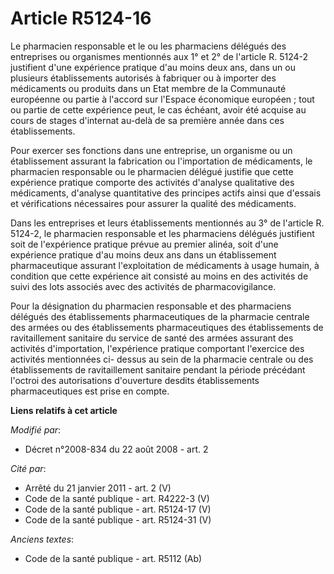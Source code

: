 # Article R5124-16

Le pharmacien responsable et le ou les pharmaciens délégués des entreprises ou organismes mentionnés aux 1° et 2° de
l'article R. 5124-2 justifient d'une expérience pratique d'au moins deux ans, dans un ou plusieurs établissements autorisés à
fabriquer ou à importer des médicaments ou produits dans un Etat membre de la Communauté européenne ou partie à l'accord sur
l'Espace économique européen ; tout ou partie de cette expérience peut, le cas échéant, avoir été acquise au cours de stages
d'internat au-delà de sa première année dans ces établissements. 

Pour exercer ses fonctions dans une entreprise, un organisme ou un établissement assurant la fabrication ou l'importation de
médicaments, le pharmacien responsable ou le pharmacien délégué justifie que cette expérience pratique comporte des activités
d'analyse qualitative des médicaments, d'analyse quantitative des principes actifs ainsi que d'essais et vérifications
nécessaires pour assurer la qualité des médicaments. 

Dans les entreprises et leurs établissements mentionnés au 3° de l'article R. 5124-2, le pharmacien responsable et les
pharmaciens délégués justifient soit de l'expérience pratique prévue au premier alinéa, soit d'une expérience pratique d'au
moins deux ans dans un établissement pharmaceutique assurant l'exploitation de médicaments à usage humain, à condition que
cette expérience ait consisté au moins en des activités de suivi des lots associés avec des activités de pharmacovigilance. 

Pour la désignation du pharmacien responsable et des pharmaciens délégués des établissements pharmaceutiques de la pharmacie
centrale des armées ou des établissements pharmaceutiques des établissements de ravitaillement sanitaire du service de santé
des armées assurant des activités d'importation, l'expérience pratique comportant l'exercice des activités mentionnées ci-
dessus au sein de la pharmacie centrale ou des établissements de ravitaillement sanitaire pendant la période précédant
l'octroi des autorisations d'ouverture desdits établissements pharmaceutiques est prise en compte.

**Liens relatifs à cet article**

_Modifié par_:

  - Décret n°2008-834 du 22 août 2008 - art. 2

_Cité par_:

  - Arrêté du 21 janvier 2011 - art. 2 (V)
  - Code de la santé publique - art. R4222-3 (V)
  - Code de la santé publique - art. R5124-17 (V)
  - Code de la santé publique - art. R5124-31 (V)

_Anciens textes_:

  - Code de la santé publique - art. R5112 (Ab)

